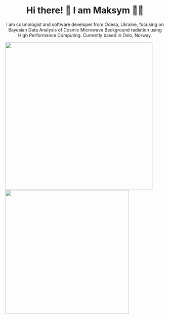 <h1 align='center'>
  Hi there! 👋 I am Maksym 👨‍💻
</h1>

<p align="center">
  I am cosmologist and software developer from Odesa, Ukraine, focusing on Bayesian Data Analysis of Cosmic Microwave Background radiation using High Performance Computing. Currently based in Oslo, Norway.
 </p>

<table style="width:100%" align="center">
  <tr>
    <a href="#"><img align="center" src="https://github-readme-stats.vercel.app/api?username=maksymbrl&show_icons=true&count_private=true&theme=dracula&hide_border=true" width="465"></a>
    <a href="#"><img align="center" src="https://github-readme-stats.vercel.app/api/top-langs/?username=maksymbrl&layout=compact&theme=dracula&hide_border=true" width="390"/></a>
  </tr>
</table>
